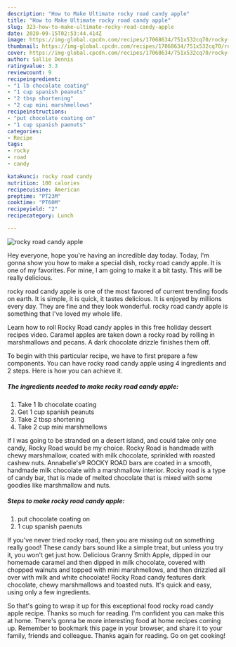 ```yaml
---
description: "How to Make Ultimate rocky road candy apple"
title: "How to Make Ultimate rocky road candy apple"
slug: 323-how-to-make-ultimate-rocky-road-candy-apple
date: 2020-09-15T02:53:44.414Z
image: https://img-global.cpcdn.com/recipes/17068634/751x532cq70/rocky-road-candy-apple-recipe-main-photo.jpg
thumbnail: https://img-global.cpcdn.com/recipes/17068634/751x532cq70/rocky-road-candy-apple-recipe-main-photo.jpg
cover: https://img-global.cpcdn.com/recipes/17068634/751x532cq70/rocky-road-candy-apple-recipe-main-photo.jpg
author: Sallie Dennis
ratingvalue: 3.3
reviewcount: 9
recipeingredient:
- "1 lb chocolate coating"
- "1 cup spanish peanuts"
- "2 tbsp shortening"
- "2 cup mini marshmellows"
recipeinstructions:
- "put chocolate coating on"
- "1 cup spanish paenuts"
categories:
- Recipe
tags:
- rocky
- road
- candy

katakunci: rocky road candy 
nutrition: 100 calories
recipecuisine: American
preptime: "PT23M"
cooktime: "PT60M"
recipeyield: "2"
recipecategory: Lunch

---
```



![rocky road candy apple](https://img-global.cpcdn.com/recipes/17068634/751x532cq70/rocky-road-candy-apple-recipe-main-photo.jpg)

Hey everyone, hope you're having an incredible day today. Today, I'm gonna show you how to make a special dish, rocky road candy apple. It is one of my favorites. For mine, I am going to make it a bit tasty. This will be really delicious.

rocky road candy apple is one of the most favored of current trending foods on earth. It is simple, it is quick, it tastes delicious. It is enjoyed by millions every day. They are fine and they look wonderful. rocky road candy apple is something that I've loved my whole life.

Learn how to roll Rocky Road candy apples in this free holiday dessert recipes video. Caramel apples are taken down a rocky road by rolling in marshmallows and pecans. A dark chocolate drizzle finishes them off.


To begin with this particular recipe, we have to first prepare a few components. You can have rocky road candy apple using 4 ingredients and 2 steps. Here is how you can achieve it.

<!--inarticleads1-->

##### The ingredients needed to make rocky road candy apple:

1. Take 1 lb chocolate coating
1. Get 1 cup spanish peanuts
1. Take 2 tbsp shortening
1. Take 2 cup mini marshmellows


If I was going to be stranded on a desert island, and could take only one candy, Rocky Road would be my choice. Rocky Road is handmade with chewy marshmallow, coated with milk chocolate, sprinkled with roasted cashew nuts. Annabelle&#39;s® ROCKY ROAD bars are coated in a smooth, handmade milk chocolate with a marshmallow interior. Rocky road is a type of candy bar, that is made of melted chocolate that is mixed with some goodies like marshmallow and nuts. 

<!--inarticleads2-->

##### Steps to make rocky road candy apple:

1. put chocolate coating on
1. 1 cup spanish paenuts


If you&#39;ve never tried rocky road, then you are missing out on something really good! These candy bars sound like a simple treat, but unless you try it, you won&#39;t get just how. Delicious Granny Smith Apple, dipped in our homemade caramel and then dipped in milk chocolate, covered with chopped walnuts and topped with mini marshmellows, and then drizzled all over with milk and white chocolate! Rocky Road candy features dark chocolate, chewy marshmallows and toasted nuts. It&#39;s quick and easy, using only a few ingredients. 

So that's going to wrap it up for this exceptional food rocky road candy apple recipe. Thanks so much for reading. I'm confident you can make this at home. There's gonna be more interesting food at home recipes coming up. Remember to bookmark this page in your browser, and share it to your family, friends and colleague. Thanks again for reading. Go on get cooking!
